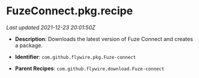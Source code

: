 # FuzeConnect.pkg.recipe

_Last updated 2021-12-23 20:01:50Z_

- **Description**: Downloads the latest version of Fuze Connect and creates a package.

- **Identifier**: `com.github.flywire.pkg.Fuze-connect`

- **Parent Recipes**: `com.github.flywire.download.Fuze-connect`
